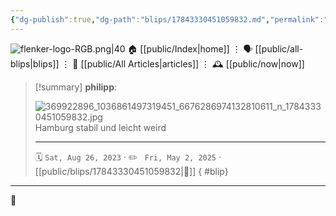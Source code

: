 ```yaml
---
{"dg-publish":true,"dg-path":"blips/17843330451059832.md","permalink":"/blips/17843330451059832/","title":"philipp on instagram @ 2023-08-26"}
---
```



<div class="transclusion internal-embed is-loaded"><div class="markdown-embed">




![flenker-logo-RGB.png|40](/img/user/attachments/flenker-logo-RGB.png)
🏠 [[public/Index\|home]]  ⋮ 🗣️ [[public/all-blips\|blips]] ⋮  📝 [[public/All Articles\|articles]]  ⋮ 🕰️ [[public/now\|now]]


</div></div>


> [!summary] **philipp**:
>
> ![369922896_1036861497319451_6676286974132810611_n_17843330451059832.jpg](/img/user/attachments/369922896_1036861497319451_6676286974132810611_n_17843330451059832.jpg)
> Hamburg stabil und leicht weird
> - - -
>
> 🗓️ <code>Sat, Aug 26, 2023</code>  · ✏️ <code> Fri, May 2, 2025</code>  · [[public/blips/17843330451059832\|🔗]]
{ #blip}


- - -

 👾
